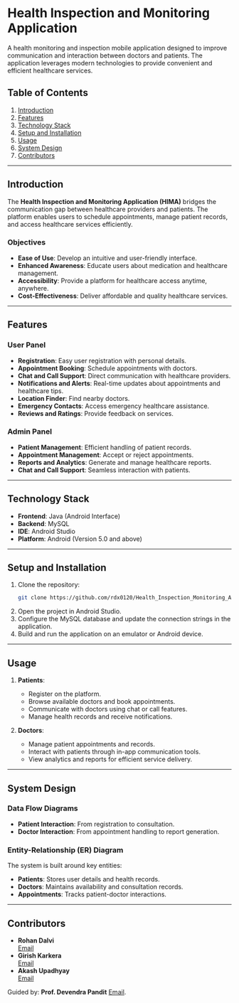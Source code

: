# Health Inspection and Monitoring Application

A health monitoring and inspection mobile application designed to improve communication and interaction between doctors and patients. The application leverages modern technologies to provide convenient and efficient healthcare services.

## Table of Contents

1. [Introduction](#introduction)
2. [Features](#features)
3. [Technology Stack](#technology-stack)
4. [Setup and Installation](#setup-and-installation)
5. [Usage](#usage)
6. [System Design](#system-design)
7. [Contributors](#contributors)

---

## Introduction

The **Health Inspection and Monitoring Application (HIMA)** bridges the communication gap between healthcare providers and patients. The platform enables users to schedule appointments, manage patient records, and access healthcare services efficiently.

### Objectives
- **Ease of Use**: Develop an intuitive and user-friendly interface.
- **Enhanced Awareness**: Educate users about medication and healthcare management.
- **Accessibility**: Provide a platform for healthcare access anytime, anywhere.
- **Cost-Effectiveness**: Deliver affordable and quality healthcare services.

---

## Features

### User Panel
- **Registration**: Easy user registration with personal details.
- **Appointment Booking**: Schedule appointments with doctors.
- **Chat and Call Support**: Direct communication with healthcare providers.
- **Notifications and Alerts**: Real-time updates about appointments and healthcare tips.
- **Location Finder**: Find nearby doctors.
- **Emergency Contacts**: Access emergency healthcare assistance.
- **Reviews and Ratings**: Provide feedback on services.

### Admin Panel
- **Patient Management**: Efficient handling of patient records.
- **Appointment Management**: Accept or reject appointments.
- **Reports and Analytics**: Generate and manage healthcare reports.
- **Chat and Call Support**: Seamless interaction with patients.

---

## Technology Stack

- **Frontend**: Java (Android Interface)
- **Backend**: MySQL
- **IDE**: Android Studio
- **Platform**: Android (Version 5.0 and above)

---

## Setup and Installation

1. Clone the repository:
   ```bash
   git clone https://github.com/rdx0120/Health_Inspection_Monitoring_App.git
   ```
2. Open the project in Android Studio.
3. Configure the MySQL database and update the connection strings in the application.
4. Build and run the application on an emulator or Android device.

---

## Usage

1. **Patients**:
   - Register on the platform.
   - Browse available doctors and book appointments.
   - Communicate with doctors using chat or call features.
   - Manage health records and receive notifications.

2. **Doctors**:
   - Manage patient appointments and records.
   - Interact with patients through in-app communication tools.
   - View analytics and reports for efficient service delivery.

---

## System Design

### Data Flow Diagrams
- **Patient Interaction**: From registration to consultation.
- **Doctor Interaction**: From appointment handling to report generation.

### Entity-Relationship (ER) Diagram
The system is built around key entities:
- **Patients**: Stores user details and health records.
- **Doctors**: Maintains availability and consultation records.
- **Appointments**: Tracks patient-doctor interactions.

---

## Contributors

- **Rohan Dalvi**  
  [Email](mailto:rohan.dalvi@vit.edu.in)  
- **Girish Karkera**  
  [Email](mailto:girish.karkera@vit.edu.in)  
- **Akash Upadhyay**  
  [Email](mailto:akash.upadhyay@vit.edu.in)  

Guided by: **Prof. Devendra Pandit** [Email](mailto:devendra.pandit@vit.edu.in).

